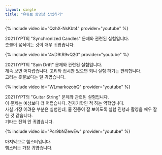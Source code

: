 ```yaml
---
layout: single
title: "유튜브 동영상 삽입하기"
---
```


{% include video id="QzhX-NsKbt4" provider="youtube" %}  

2021 IYPT의 "Synchronized Candles" 문제와 관련된 실험입니다.  
촛불이 움직이는 것이 매우 귀엽습니다.  

{% include video id="4vD9tR9vQ20" provider="youtube" %}  

2021 IYPT의 "Spin Drift" 문제와 관련된 실험입니다.  
계속 보면 어지럽습니다. 고리와 접시만 있으면 되니 실험 하기는 편리합니다.  
고리는 촛불보다는 덜 귀엽습니다.  


{% include video id="WLmarkozobQ" provider="youtube" %}  

2021 IYPT의 "Guitar String" 문제와 관련된 실험입니다.  
이 문제는 예상보다 더 어렵습니다. 전자기학인 척 하는 역학입니다.  
사실 가장 어려운 부분은 실험인데, 줄 진동이 잘 보이도록 실험 진행과 촬영을 매우 잘 한 것 같습니다.  
기타는 전혀 안 귀엽습니다.

{% include video id="Pcr9bNZewEw" provider="youtube" %}  


마지막으로 햄스터입니다.  
햄스터는 가장 귀엽습니다.  
